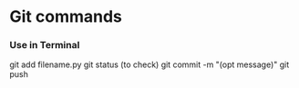 # Git commands
### Use in Terminal
git add filename.py
git status (to check)
git commit -m "(opt message)"
git push
